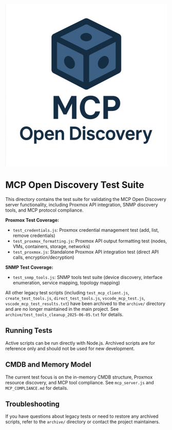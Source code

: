 ![MCP Open Discovery Logo](./mcp-open-discovery-logo.png)

# MCP Open Discovery Test Suite

This directory contains the test suite for validating the MCP Open Discovery server functionality, including Proxmox API integration, SNMP discovery tools, and MCP protocol compliance.

**Proxmox Test Coverage:**

- `test_credentials.js`: Proxmox credential management test (add, list, remove credentials)
- `test_proxmox_formatting.js`: Proxmox API output formatting test (nodes, VMs, containers, storage, networks)
- `test_proxmox.js`: Standalone Proxmox API integration test (direct API calls, encryption/decryption)

**SNMP Test Coverage:**

- `test_snmp_tools.js`: SNMP tools test suite (device discovery, interface enumeration, service mapping, topology mapping)

All other legacy test scripts (including `test_mcp_client.js`, `create_test_tools.js`, `direct_test_tools.js`, `vscode_mcp_test.js`, `vscode_mcp_test_results.txt`) have been archived to the `archive/` directory and are no longer maintained in the main project. See `archive/test_tools_cleanup_2025-06-05.txt` for details.

## Running Tests

Active scripts can be run directly with Node.js. Archived scripts are for reference only and should not be used for new development.

## CMDB and Memory Model

The current test focus is on the in-memory CMDB structure, Proxmox resource discovery, and MCP tool compliance. See `mcp_server.js` and `MCP_COMPLIANCE.md` for details.

## Troubleshooting

If you have questions about legacy tests or need to restore any archived scripts, refer to the `archive/` directory or contact the project maintainers.
